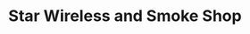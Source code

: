 ---
title: "Star Wireless and Smoke Shop"
url: /loveland/star-wireless-and-smoke-shop/
shop: mobile phone
---